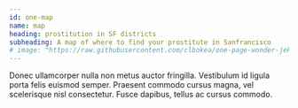 ```yaml
---
id: one-map
name: map 
heading: prostitution in SF districts 
subheading: A map of where to find your prostitute in Sanfrancisco 
# image: "https://raw.githubusercontent.com/clbokea/one-page-wonder-jekyll/gh-pages/prop_prostitution.png"
---
```


<div id="plotly-div" class='pull-right' style='width:60%'></div>

<script>
    renderPlotly();
</script>






Donec ullamcorper nulla non metus auctor fringilla. Vestibulum id ligula porta felis euismod semper. Praesent commodo cursus magna, vel scelerisque nisl consectetur. Fusce dapibus, tellus ac cursus commodo.
